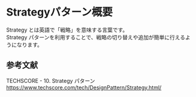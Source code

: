 # Strategyパターン概要
Strategy とは英語で「戦略」を意味する言葉です。  
Strategy パターンを利用することで、戦略の切り替えや追加が簡単に行えるようになります。  

## 参考文献
TECHSCORE - 10. Strategy パターン  
https://www.techscore.com/tech/DesignPattern/Strategy.html/
